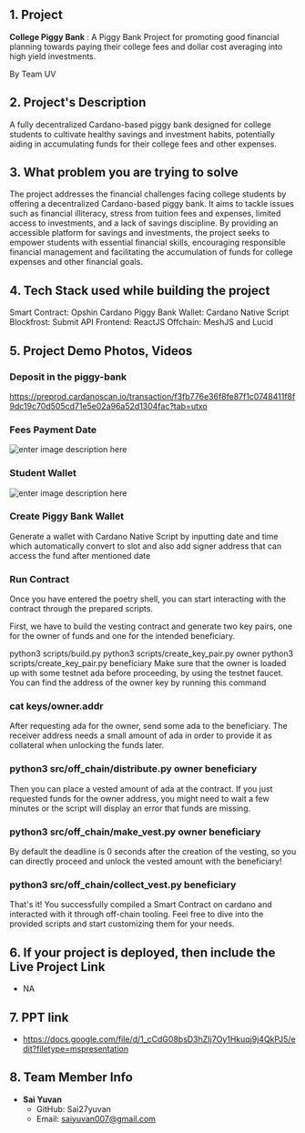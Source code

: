 
## 1. Project
    
**College Piggy Bank** : A Piggy Bank Project for promoting good financial planning towards paying their college fees and dollar cost averaging into high yield investments.

By Team UV

## 2. Project's Description

A fully decentralized Cardano-based piggy bank designed for college students to cultivate healthy savings and investment habits, potentially aiding in accumulating funds for their college fees and other expenses.


## 3. What problem you are trying to solve
The project addresses the financial challenges facing college students by offering a decentralized Cardano-based piggy bank. It aims to tackle issues such as financial illiteracy, stress from tuition fees and expenses, limited access to investments, and a lack of savings discipline. By providing an accessible platform for savings and investments, the project seeks to empower students with essential financial skills, encouraging responsible financial management and facilitating the accumulation of funds for college expenses and other financial goals.


## 4. Tech Stack used while building the project
Smart Contract: Opshin
Cardano Piggy Bank Wallet: Cardano Native Script
Blockfrost: Submit API
Frontend: ReactJS
Offchain: MeshJS and Lucid

## 5. Project Demo Photos, Videos

### Deposit in the piggy-bank

https://preprod.cardanoscan.io/transaction/f3fb776e36f8fe87f1c0748411f8f9dc19c70d505cd71e5e02a96a52d1304fac?tab=utxo


### Fees Payment Date
![enter image description here](https://i.postimg.cc/fy88HH1g/date.jpg)

### Student Wallet
![enter image description here](https://i.postimg.cc/nhP6VLRw/Wallet.png)

### Create Piggy Bank Wallet

Generate a wallet with Cardano Native Script by inputting date and time which automatically convert to slot and also add signer address that can access the fund after mentioned date


### Run Contract

Once you have entered the poetry shell, you can start interacting with the contract through the prepared scripts.

First, we have to build the vesting contract and generate two key pairs, one for the owner of funds and one for the intended beneficiary.

python3 scripts/build.py
python3 scripts/create_key_pair.py owner
python3 scripts/create_key_pair.py beneficiary
Make sure that the owner is loaded up with some testnet ada before proceeding, by using the testnet faucet. You can find the address of the owner key by running this command

###  cat keys/owner.addr
After requesting ada for the owner, send some ada to the beneficiary. The receiver address needs a small amount of ada in order to provide it as collateral when unlocking the funds later.

###  python3 src/off_chain/distribute.py owner beneficiary 
Then you can place a vested amount of ada at the contract. If you just requested funds for the owner address, you might need to wait a few minutes or the script will display an error that funds are missing.

###  python3 src/off_chain/make_vest.py owner beneficiary 
By default the deadline is 0 seconds after the creation of the vesting, so you can directly proceed and unlock the vested amount with the beneficiary!

### python3 src/off_chain/collect_vest.py beneficiary
That's it! You successfully compiled a Smart Contract on cardano and interacted with it through off-chain tooling. Feel free to dive into the provided scripts and start customizing them for your needs.


## 6. If your project is deployed, then include the Live Project Link
-  NA

## 7. PPT link 
- https://docs.google.com/file/d/1_cCdG08bsD3hZIj7Oy1Hkuqj9j4QkPJ5/edit?filetype=mspresentation

## 8. Team Member Info
- **Sai Yuvan**
   - GitHub: Sai27yuvan
   - Email: [saiyuvan007@gmail.com](mailto:saiyuvan007@gmail.com)